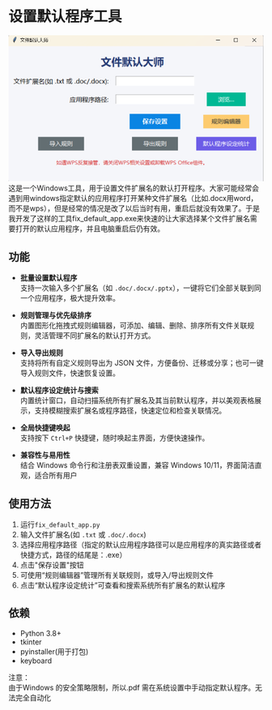 # 设置默认程序工具
![alt text](image.png)
这是一个Windows工具，用于设置文件扩展名的默认打开程序。大家可能经常会遇到用windows指定默认的应用程序打开某种文件扩展名（比如.docx用word，而不是wps），但是经常的情况是改了以后当时有用，重启后就没有效果了。于是我开发了这样的工具fix_default_app.exe来快速的让大家选择某个文件扩展名需要打开的默认应用程序，并且电脑重启后仍有效。

## 功能

- **批量设置默认程序**  
  支持一次输入多个扩展名（如 `.doc/.docx/.pptx`），一键将它们全部关联到同一个应用程序，极大提升效率。

- **规则管理与优先级排序**  
  内置图形化拖拽式规则编辑器，可添加、编辑、删除、排序所有文件关联规则，灵活管理不同扩展名的默认打开方式。

- **导入导出规则**  
  支持将所有自定义规则导出为 JSON 文件，方便备份、迁移或分享；也可一键导入规则文件，快速恢复设置。

- **默认程序设定统计与搜索**  
  内置统计窗口，自动扫描系统所有扩展名及其当前默认程序，并以美观表格展示，支持模糊搜索扩展名或程序路径，快速定位和检查关联情况。

- **全局快捷键唤起**  
  支持按下 `Ctrl+P` 快捷键，随时唤起主界面，方便快速操作。


- **兼容性与易用性**  
  结合 Windows 命令行和注册表双重设置，兼容 Windows 10/11，界面简洁直观，适合所有用户

## 使用方法
1. 运行`fix_default_app.py`
2. 输入文件扩展名(如 `.txt` 或 `.doc/.docx`)
3. 选择应用程序路径（指定的默认应用程序路径可以是应用程序的真实路径或者快捷方式，路径的结尾是：.exe）
4. 点击"保存设置"按钮
5. 可使用“规则编辑器”管理所有关联规则，或导入/导出规则文件
6. 点击“默认程序设定统计”可查看和搜索系统所有扩展名的默认程序

## 依赖
- Python 3.8+
- tkinter
- pyinstaller(用于打包)
- keyboard

注意：  
由于Windows 的安全策略限制，所以.pdf 需在系统设置中手动指定默认程序。无法完全自动化